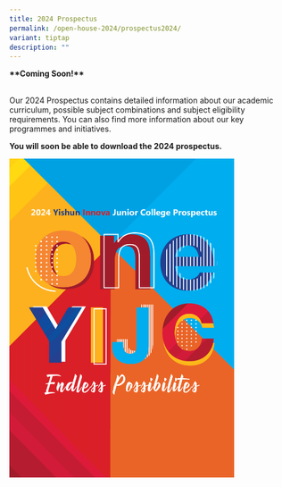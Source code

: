 ```yaml
---
title: 2024 Prospectus
permalink: /open-house-2024/prospectus2024/
variant: tiptap
description: ""
---
```

<p><strong>**Coming Soon!** </strong></p><p><br>Our 2024 Prospectus contains detailed information about our academic curriculum, possible subject combinations and subject eligibility requirements. You can also find more information about our key programmes and initiatives.</p><p><strong>You will soon be able to download the 2024 prospectus.</strong></p><a class="isomer-image-wrapper" href="not yet"><img style="width: 80%;" height="auto" width="100%" alt="2024 YIJC Prospectus" src="/images/Open House 2024/YIJC_PROSPECTUS_2024_D3_Page_01.png"></a><p></p>